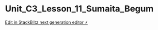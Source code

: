 # Unit_C3_Lesson_11_Sumaita_Begum

[Edit in StackBlitz next generation editor ⚡️](https://stackblitz.com/~/github.com/sumaitab1/Unit_C3_Lesson_11_Sumaita_Begum)